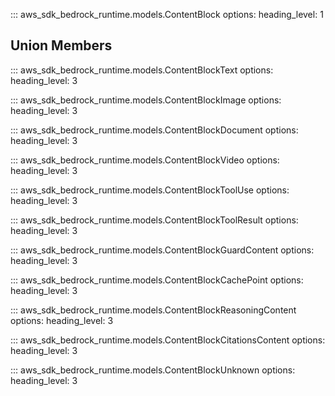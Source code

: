 ::: aws_sdk_bedrock_runtime.models.ContentBlock
    options:
        heading_level: 1

## Union Members

::: aws_sdk_bedrock_runtime.models.ContentBlockText
    options:
        heading_level: 3

::: aws_sdk_bedrock_runtime.models.ContentBlockImage
    options:
        heading_level: 3

::: aws_sdk_bedrock_runtime.models.ContentBlockDocument
    options:
        heading_level: 3

::: aws_sdk_bedrock_runtime.models.ContentBlockVideo
    options:
        heading_level: 3

::: aws_sdk_bedrock_runtime.models.ContentBlockToolUse
    options:
        heading_level: 3

::: aws_sdk_bedrock_runtime.models.ContentBlockToolResult
    options:
        heading_level: 3

::: aws_sdk_bedrock_runtime.models.ContentBlockGuardContent
    options:
        heading_level: 3

::: aws_sdk_bedrock_runtime.models.ContentBlockCachePoint
    options:
        heading_level: 3

::: aws_sdk_bedrock_runtime.models.ContentBlockReasoningContent
    options:
        heading_level: 3

::: aws_sdk_bedrock_runtime.models.ContentBlockCitationsContent
    options:
        heading_level: 3

::: aws_sdk_bedrock_runtime.models.ContentBlockUnknown
    options:
        heading_level: 3
